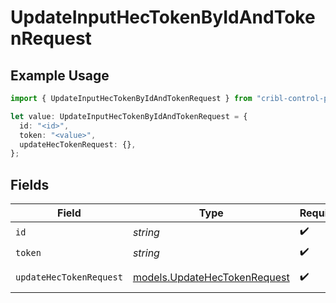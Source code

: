# UpdateInputHecTokenByIdAndTokenRequest

## Example Usage

```typescript
import { UpdateInputHecTokenByIdAndTokenRequest } from "cribl-control-plane/models/operations";

let value: UpdateInputHecTokenByIdAndTokenRequest = {
  id: "<id>",
  token: "<value>",
  updateHecTokenRequest: {},
};
```

## Fields

| Field                                                                 | Type                                                                  | Required                                                              | Description                                                           |
| --------------------------------------------------------------------- | --------------------------------------------------------------------- | --------------------------------------------------------------------- | --------------------------------------------------------------------- |
| `id`                                                                  | *string*                                                              | :heavy_check_mark:                                                    | hec input id                                                          |
| `token`                                                               | *string*                                                              | :heavy_check_mark:                                                    | token to update                                                       |
| `updateHecTokenRequest`                                               | [models.UpdateHecTokenRequest](../../models/updatehectokenrequest.md) | :heavy_check_mark:                                                    | UpdateHecTokenRequest object                                          |